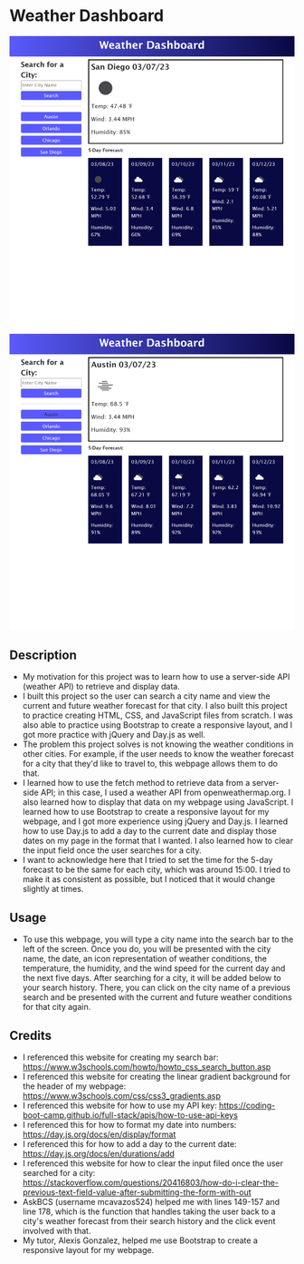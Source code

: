 # Weather Dashboard

![Alt text](assets/images/weather-dashboard-screenshot.png)
![Alt text](assets/images/weather-dashboard-screenshot-2.png)

## Description
- My motivation for this project was to learn how to use a server-side API (weather API) to retrieve and display data. 
- I built this project so the user can search a city name and view the current and future weather forecast for that city. I also built this project to practice creating HTML, CSS, and JavaScript files from scratch. I was also able to practice using Bootstrap to create a responsive layout, and I got more practice with jQuery and Day.js as well. 
- The problem this project solves is not knowing the weather conditions in other cities. For example, if the user needs to know the weather forecast for a city that they'd like to travel to, this webpage allows them to do that. 
- I learned how to use the fetch method to retrieve data from a server-side API; in this case, I used a weather API from openweathermap.org. I also learned how to display that data on my webpage using JavaScript. I learned how to use Bootstrap to create a responsive layout for my webpage, and I got more experience using jQuery and Day.js. I learned how to use Day.js to add a day to the current date and display those dates on my page in the format that I wanted. I also learned how to clear the input field once the user searches for a city. 
- I want to acknowledge here that I tried to set the time for the 5-day forecast to be the same for each city, which was around 15:00. I tried to make it as consistent as possible, but I noticed that it would change slightly at times. 

## Usage
- To use this webpage, you will type a city name into the search bar to the left of the screen. Once you do, you will be presented with the city name, the date, an icon representation of weather conditions, the temperature, the humidity, and the wind speed for the current day and the next five days. After searching for a city, it will be added below to your search history. There, you can click on the city name of a previous search and be presented with the current and future weather conditions for that city again. 

## Credits
- I referenced this website for creating my search bar: https://www.w3schools.com/howto/howto_css_search_button.asp
- I referenced this website for creating the linear gradient background for the header of my webpage: https://www.w3schools.com/css/css3_gradients.asp
- I referenced this website for how to use my API key: https://coding-boot-camp.github.io/full-stack/apis/how-to-use-api-keys
- I referenced this for how to format my date into numbers: https://day.js.org/docs/en/display/format
- I referenced this for how to add a day to the current date: https://day.js.org/docs/en/durations/add
- I referenced this website for how to clear the input filed once the user searched for a city: https://stackoverflow.com/questions/20416803/how-do-i-clear-the-previous-text-field-value-after-submitting-the-form-with-out
- AskBCS (username mcavazos524) helped me with lines 149-157 and line 178, which is the function that handles taking the user back to a city's weather forecast from their search history and the click event involved with that. 
- My tutor, Alexis Gonzalez, helped me use Bootstrap to create a responsive layout for my webpage. 







